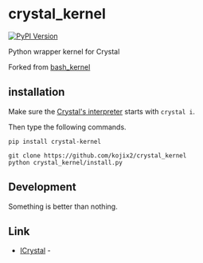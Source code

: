 # crystal_kernel

[![PyPI Version](https://img.shields.io/pypi/v/crystal-kernel.svg)](https://pypi.org/project/crystal-kernel/)

Python wrapper kernel for Crystal

Forked from [bash_kernel](https://github.com/takluyver/bash_kernel)

## installation

Make sure the [Crystal's interpreter](https://crystal-lang.org/2021/12/29/crystal-i.html) starts with `crystal i`. 

Then type the following commands.

```
pip install crystal-kernel

git clone https://github.com/kojix2/crystal_kernel
python crystal_kernel/install.py
```

## Development

Something is better than nothing.

## Link

* [ICrystal](https://github.com/RomainFranceschini/icrystal) - 
